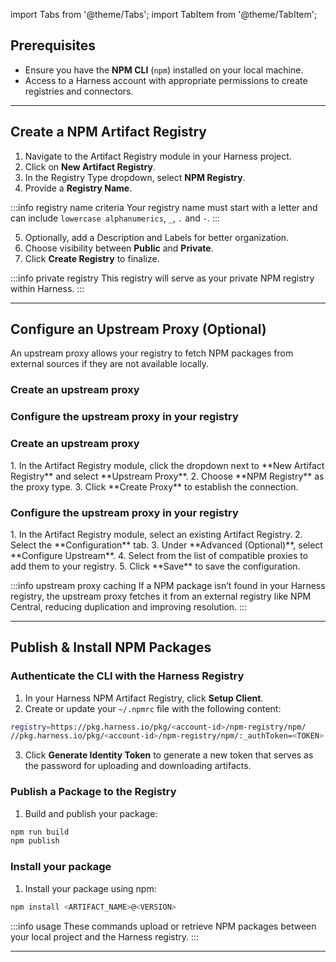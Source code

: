 import Tabs from '@theme/Tabs';
import TabItem from '@theme/TabItem';

## Prerequisites
- Ensure you have the **NPM CLI** (`npm`) installed on your local machine.
- Access to a Harness account with appropriate permissions to create registries and connectors.

---

## Create a NPM Artifact Registry
<Tabs>
<TabItem value="interactive" label="Interactive Guide">
<DocVideo src="https://app.tango.us/app/embed/b6a93700-b4f1-4ffe-91a8-be4982b74011?skipCover=false&defaultListView=false&skipBranding=false&makeViewOnly=true&hideAuthorAndDetails=true" title="Create NPM Artifact Registry in Harness" />
</TabItem>
<TabItem value="step" label="Step-by-Step">

1. Navigate to the Artifact Registry module in your Harness project.
2. Click on **New Artifact Registry**.
3. In the Registry Type dropdown, select **NPM Registry**.
4. Provide a **Registry Name**.

:::info registry name criteria
Your registry name must start with a letter and can include `lowercase alphanumerics`, `_`, `.` and `-`.
:::

5. Optionally, add a Description and Labels for better organization.
6. Choose visibility between **Public** and **Private**.
7. Click **Create Registry** to finalize.
</TabItem>
</Tabs>

:::info private registry
This registry will serve as your private NPM registry within Harness.
:::

---

## Configure an Upstream Proxy (Optional)
An upstream proxy allows your registry to fetch NPM packages from external sources if they are not available locally.

<Tabs>
<TabItem value="interactive" label="Interactive Guides">

<h3> Create an upstream proxy </h3>
<DocVideo src="https://app.tango.us/app/embed/4f4e38ae-c753-4228-861a-d0569d3a1df2?skipCover=false&defaultListView=false&skipBranding=false&makeViewOnly=true&hideAuthorAndDetails=true" title="Create NPM Upstream Proxy in Harness" />

<h3> Configure the upstream proxy in your registry </h3>
<DocVideo src="https://app.tango.us/app/embed/b22dde14-7ca6-4a39-a45f-306feabadb7e?skipCover=false&defaultListView=false&skipBranding=false&makeViewOnly=true&hideAuthorAndDetails=true" title="Configure NPM Upstream Proxy in Harness" />
</TabItem>
<TabItem value="step" label="Step-by-Step">

<h3> Create an upstream proxy </h3>
1. In the Artifact Registry module, click the dropdown next to **New Artifact Registry** and select **Upstream Proxy**.
2. Choose **NPM Registry** as the proxy type.
3. Click **Create Proxy** to establish the connection.

<h3> Configure the upstream proxy in your registry </h3>
1. In the Artifact Registry module, select an existing Artifact Registry.
2. Select the **Configuration** tab.
3. Under **Advanced (Optional)**, select **Configure Upstream**.
4. Select from the list of compatible proxies to add them to your registry.
5. Click **Save** to save the configuration.
</TabItem>
</Tabs>

:::info upstream proxy caching
If a NPM package isn’t found in your Harness registry, the upstream proxy fetches it from an external registry like NPM Central, reducing duplication and improving resolution.
:::

---

## Publish & Install NPM Packages
### Authenticate the CLI with the Harness Registry
1. In your Harness NPM Artifact Registry, click **Setup Client**.
2. Create or update your `~/.npmrc` file with the following content:
```bash
registry=https://pkg.harness.io/pkg/<account-id>/npm-registry/npm/
//pkg.harness.io/pkg/<account-id>/npm-registry/npm/:_authToken=<TOKEN>
```
3. Click **Generate Identity Token** to generate a new token that serves as the password for uploading and downloading artifacts.

### Publish a Package to the Registry
1. Build and publish your package:

```bash
npm run build
npm publish
```

### Install your package

1. Install your package using npm:
```bash
npm install <ARTIFACT_NAME>@<VERSION>
```

:::info usage
These commands upload or retrieve NPM packages between your local project and the Harness registry.
:::

---